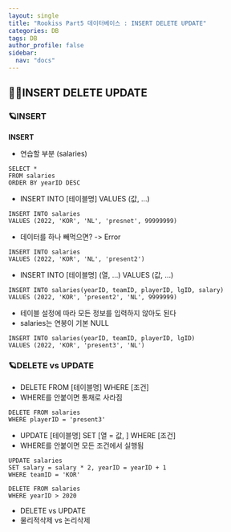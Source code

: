 ```yaml
---
layout: single
title: "Rookiss Part5 데이터베이스 : INSERT DELETE UPDATE"
categories: DB
tags: DB
author_profile: false
sidebar:
  nav: "docs"
---
```



## 🙇‍♀️INSERT DELETE UPDATE


### 🪐INSERT

**INSERT**

* 연습할 부분 (salaries)
```
SELECT *
FROM salaries
ORDER BY yearID DESC
```

* INSERT INTO [테이블명] VALUES (값, ...)
```
INSERT INTO salaries
VALUES (2022, 'KOR', 'NL', 'presnet', 99999999)
```


* 데이터를 하나 빼먹으면? -> Error
```
INSERT INTO salaries
VALUES (2022, 'KOR', 'NL', 'present2')
```

* INSERT INTO [테이블명] (열, ...) VALUES (값, ...)
```
INSERT INTO salaries(yearID, teamID, playerID, lgID, salary)
VALUES (2022, 'KOR', 'present2', 'NL', 9999999)
```

* 테이블 설정에 따라 모든 정보를 입력하지 않아도 된다
* salaries는 연봉이 기본 NULL
```
INSERT INTO salaries(yearID, teamID, playerID, lgID)
VALUES (2022, 'KOR', 'present3', 'NL')
```


### 🪐DELETE vs UPDATE

* DELETE FROM [테이블명] WHERE [조건]
* WHERE를 안붙이면 통채로 사라짐
```
DELETE FROM salaries
WHERE playerID = 'present3'
```

* UPDATE [테이블명] SET [열 = 값, ] WHERE [조건]
* WHERE를 안붙이면 모든 조건에서 실행됨
```
UPDATE salaries
SET salary = salary * 2, yearID = yearID + 1
WHERE teamID = 'KOR'
```

```
DELETE FROM salaries
WHERE yearID > 2020
```

* DELETE vs UPDATE
* 물리적삭제 vs 논리삭제
